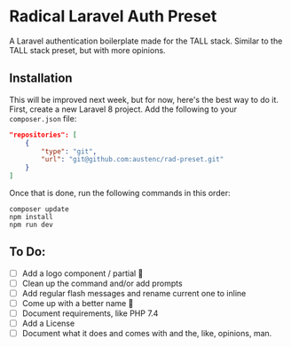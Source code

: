 # Radical Laravel Auth Preset

A Laravel authentication boilerplate made for the TALL stack.
Similar to the TALL stack preset, but with more opinions.

## Installation

This will be improved next week, but for now, here's the best way to do it.
First, create a new Laravel 8 project.
Add the following to your `composer.json` file:

```json
"repositories": [
    {
        "type": "git",
        "url": "git@github.com:austenc/rad-preset.git"
    }
]
```

Once that is done, run the following commands in this order:

```shell
composer update
npm install
npm run dev
```

## To Do:

-   [ ] Add a logo component / partial 🌟
-   [ ] Clean up the command and/or add prompts
-   [ ] Add regular flash messages and rename current one to inline
-   [ ] Come up with a better name 🤔
-   [ ] Document requirements, like PHP 7.4
-   [ ] Add a License
-   [ ] Document what it does and comes with and the, like, opinions, man.
